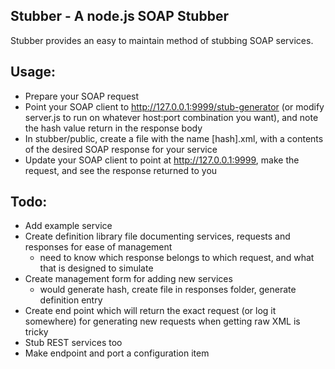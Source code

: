 Stubber - A node.js SOAP Stubber
--------------------------------

Stubber provides an easy to maintain method of stubbing SOAP services.

Usage:
------
* Prepare your SOAP request
* Point your SOAP client to http://127.0.0.1:9999/stub-generator (or modify server.js to run on whatever host:port combination you want), and note the hash value return in the response body
* In stubber/public, create a file with the name [hash].xml, with a contents of the desired SOAP response for your service
* Update your SOAP client to point at http://127.0.0.1:9999, make the request, and see the response returned to you

Todo:
-----
* Add example service
* Create definition library file documenting services, requests and responses for ease of management
    - need to know which response belongs to which request, and what that is designed to simulate
* Create management form for adding new services
    - would generate hash, create file in responses folder, generate definition entry
* Create end point which will return the exact request (or log it somewhere) for generating new requests when
  getting raw XML is tricky
* Stub REST services too
* Make endpoint and port a configuration item
